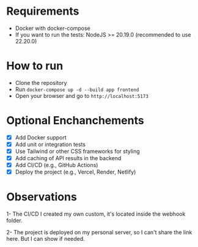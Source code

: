 # Requirements

- Docker with docker-compose
- If you want to run the tests: NodeJS >= 20.19.0 (recommended to use 22.20.0)

# How to run

- Clone the repository
- Run `docker-compose up -d --build app frontend`
- Open your browser and go to `http://localhost:5173`

# Optional Enchanchements

- [x] Add Docker support
- [x] Add unit or integration tests
- [x] Use Tailwind or other CSS frameworks for styling
- [x] Add caching of API results in the backend
- [x] Add CI/CD (e.g., GitHub Actions)
- [x] Deploy the project (e.g., Vercel, Render, Netlify)

# Observations

1- The CI/CD I created my own custom, it's located inside the webhook folder.

2- The project is deployed on my personal server, so I can't share the link here. But I can show if needed.
